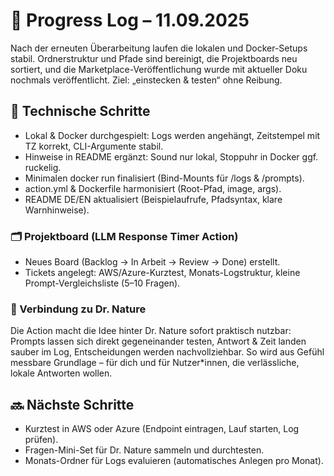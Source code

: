 # 📓 Progress Log – 11.09.2025
Nach der erneuten Überarbeitung laufen die lokalen und Docker-Setups stabil. Ordnerstruktur und Pfade sind bereinigt, die Projektboards neu sortiert, und die Marketplace-Veröffentlichung wurde mit aktueller Doku nochmals veröffentlicht. Ziel: „einstecken & testen“ ohne Reibung.

## 🔧 Technische Schritte
- Lokal & Docker durchgespielt: Logs werden angehängt, Zeitstempel mit TZ korrekt, CLI-Argumente stabil.
- Hinweise in README ergänzt: Sound nur lokal, Stoppuhr in Docker ggf. ruckelig.
- Minimalen docker run finalisiert (Bind-Mounts für /logs & /prompts).
- action.yml & Dockerfile harmonisiert (Root-Pfad, image, args).
- README DE/EN aktualisiert (Beispielaufrufe, Pfadsyntax, klare Warnhinweise).


### 🗂️ Projektboard (LLM Response Timer Action)
- Neues Board (Backlog → In Arbeit → Review → Done) erstellt.
- Tickets angelegt: AWS/Azure-Kurztest, Monats-Logstruktur, kleine Prompt-Vergleichsliste (5–10 Fragen).


### 🌿 Verbindung zu Dr. Nature
Die Action macht die Idee hinter Dr. Nature sofort praktisch nutzbar: Prompts lassen sich direkt gegeneinander testen, Antwort & Zeit landen sauber im Log, Entscheidungen werden nachvollziehbar. So wird aus Gefühl messbare Grundlage – für dich und für Nutzer*innen, die verlässliche, lokale Antworten wollen.

## 🔜 Nächste Schritte
- Kurztest in AWS oder Azure (Endpoint eintragen, Lauf starten, Log prüfen).
- Fragen-Mini-Set für Dr. Nature sammeln und durchtesten.
- Monats-Ordner für Logs evaluieren (automatisches Anlegen pro Monat).
